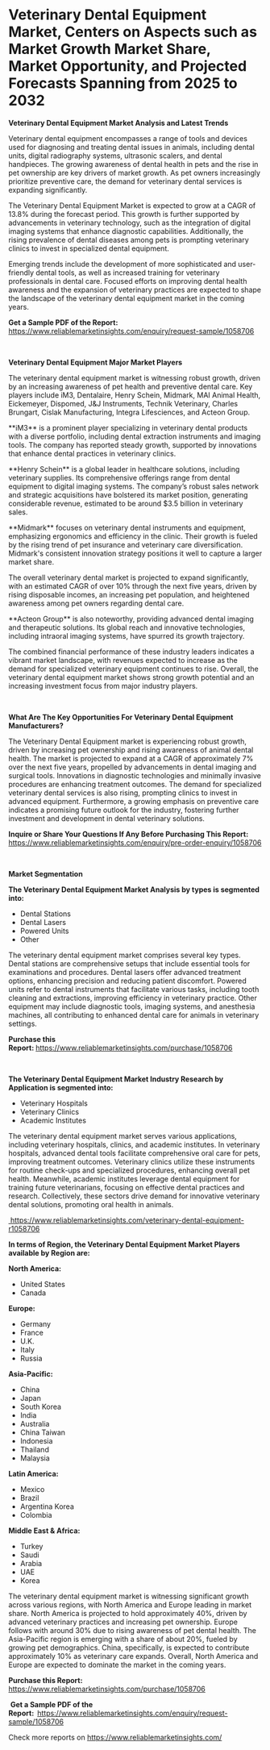 <p><h1>Veterinary Dental Equipment Market, Centers on Aspects such as Market Growth Market Share, Market Opportunity, and Projected Forecasts Spanning from 2025 to 2032</h1></p><p><strong>Veterinary Dental Equipment Market Analysis and Latest Trends</strong></p>
<p><p>Veterinary dental equipment encompasses a range of tools and devices used for diagnosing and treating dental issues in animals, including dental units, digital radiography systems, ultrasonic scalers, and dental handpieces. The growing awareness of dental health in pets and the rise in pet ownership are key drivers of market growth. As pet owners increasingly prioritize preventive care, the demand for veterinary dental services is expanding significantly. </p><p>The Veterinary Dental Equipment Market is expected to grow at a CAGR of 13.8% during the forecast period. This growth is further supported by advancements in veterinary technology, such as the integration of digital imaging systems that enhance diagnostic capabilities. Additionally, the rising prevalence of dental diseases among pets is prompting veterinary clinics to invest in specialized dental equipment. </p><p>Emerging trends include the development of more sophisticated and user-friendly dental tools, as well as increased training for veterinary professionals in dental care. Focused efforts on improving dental health awareness and the expansion of veterinary practices are expected to shape the landscape of the veterinary dental equipment market in the coming years.</p></p>
<p><strong>Get a Sample PDF of the Report:&nbsp;</strong> <a href="https://www.reliablemarketinsights.com/enquiry/request-sample/1058706?utm_campaign=3257&utm_medium=2&utm_source=Github&utm_content=ia&utm_term=08042025&utm_id=veterinary-dental-equipment">https://www.reliablemarketinsights.com/enquiry/request-sample/1058706</a></p>
<p>&nbsp;</p>
<p><strong>Veterinary Dental Equipment Major Market Players</strong></p>
<p><p>The veterinary dental equipment market is witnessing robust growth, driven by an increasing awareness of pet health and preventive dental care. Key players include iM3, Dentalaire, Henry Schein, Midmark, MAI Animal Health, Eickemeyer, Dispomed, J&J Instruments, Technik Veterinary, Charles Brungart, Cislak Manufacturing, Integra Lifesciences, and Acteon Group.</p><p>**iM3** is a prominent player specializing in veterinary dental products with a diverse portfolio, including dental extraction instruments and imaging tools. The company has reported steady growth, supported by innovations that enhance dental practices in veterinary clinics.</p><p>**Henry Schein** is a global leader in healthcare solutions, including veterinary supplies. Its comprehensive offerings range from dental equipment to digital imaging systems. The company’s robust sales network and strategic acquisitions have bolstered its market position, generating considerable revenue, estimated to be around $3.5 billion in veterinary sales.</p><p>**Midmark** focuses on veterinary dental instruments and equipment, emphasizing ergonomics and efficiency in the clinic. Their growth is fueled by the rising trend of pet insurance and veterinary care diversification. Midmark's consistent innovation strategy positions it well to capture a larger market share.</p><p>The overall veterinary dental market is projected to expand significantly, with an estimated CAGR of over 10% through the next five years, driven by rising disposable incomes, an increasing pet population, and heightened awareness among pet owners regarding dental care.</p><p>**Acteon Group** is also noteworthy, providing advanced dental imaging and therapeutic solutions. Its global reach and innovative technologies, including intraoral imaging systems, have spurred its growth trajectory.</p><p>The combined financial performance of these industry leaders indicates a vibrant market landscape, with revenues expected to increase as the demand for specialized veterinary equipment continues to rise. Overall, the veterinary dental equipment market shows strong growth potential and an increasing investment focus from major industry players.</p></p>
<p>&nbsp;</p>
<p><strong>What Are The Key Opportunities For Veterinary Dental Equipment Manufacturers?</strong></p>
<p><p>The Veterinary Dental Equipment market is experiencing robust growth, driven by increasing pet ownership and rising awareness of animal dental health. The market is projected to expand at a CAGR of approximately 7% over the next five years, propelled by advancements in dental imaging and surgical tools. Innovations in diagnostic technologies and minimally invasive procedures are enhancing treatment outcomes. The demand for specialized veterinary dental services is also rising, prompting clinics to invest in advanced equipment. Furthermore, a growing emphasis on preventive care indicates a promising future outlook for the industry, fostering further investment and development in dental veterinary solutions.</p></p>
<p><strong>Inquire or Share Your Questions If Any Before Purchasing This Report:</strong> <a href="https://www.reliablemarketinsights.com/enquiry/pre-order-enquiry/1058706?utm_campaign=3257&utm_medium=2&utm_source=Github&utm_content=ia&utm_term=08042025&utm_id=veterinary-dental-equipment">https://www.reliablemarketinsights.com/enquiry/pre-order-enquiry/1058706</a></p>
<p>&nbsp;</p>
<p><strong>Market Segmentation</strong></p>
<p><strong>The Veterinary Dental Equipment Market Analysis by types is segmented into:</strong></p>
<p><ul><li>Dental Stations</li><li>Dental Lasers</li><li>Powered Units</li><li>Other</li></ul></p>
<p><p>The veterinary dental equipment market comprises several key types. Dental stations are comprehensive setups that include essential tools for examinations and procedures. Dental lasers offer advanced treatment options, enhancing precision and reducing patient discomfort. Powered units refer to dental instruments that facilitate various tasks, including tooth cleaning and extractions, improving efficiency in veterinary practice. Other equipment may include diagnostic tools, imaging systems, and anesthesia machines, all contributing to enhanced dental care for animals in veterinary settings.</p></p>
<p><strong>Purchase this Report:&nbsp;</strong><a href="https://www.reliablemarketinsights.com/purchase/1058706?utm_campaign=3257&utm_medium=2&utm_source=Github&utm_content=ia&utm_term=08042025&utm_id=veterinary-dental-equipment">https://www.reliablemarketinsights.com/purchase/1058706</a></p>
<p>&nbsp;</p>
<p><strong>The Veterinary Dental Equipment Market Industry Research by Application is segmented into:</strong></p>
<p><ul><li>Veterinary Hospitals</li><li>Veterinary Clinics</li><li>Academic Institutes</li></ul></p>
<p><p>The veterinary dental equipment market serves various applications, including veterinary hospitals, clinics, and academic institutes. In veterinary hospitals, advanced dental tools facilitate comprehensive oral care for pets, improving treatment outcomes. Veterinary clinics utilize these instruments for routine check-ups and specialized procedures, enhancing overall pet health. Meanwhile, academic institutes leverage dental equipment for training future veterinarians, focusing on effective dental practices and research. Collectively, these sectors drive demand for innovative veterinary dental solutions, promoting oral health in animals.</p></p>
<p><a href="https://www.reliablemarketinsights.com/veterinary-dental-equipment-r1058706?utm_campaign=3257&utm_medium=2&utm_source=Github&utm_content=ia&utm_term=08042025&utm_id=veterinary-dental-equipment">&nbsp;https://www.reliablemarketinsights.com/veterinary-dental-equipment-r1058706</a></p>
<p><strong>In terms of Region, the Veterinary Dental Equipment Market Players available by Region are:</strong></p>
<p>
    <p> <strong> North America: </strong>
        <ul>
            <li>United States</li>
            <li>Canada</li>
        </ul>
        </p> 
    <p> <strong> Europe: </strong>
        <ul>
            <li>Germany</li>
            <li>France</li>
            <li>U.K.</li>
            <li>Italy</li>
            <li>Russia</li>
        </ul>
        </p> 
    <p> <strong> Asia-Pacific: </strong>
        <ul>
            <li>China</li>
            <li>Japan</li>
            <li>South Korea</li>
            <li>India</li>
            <li>Australia</li>
            <li>China Taiwan</li>
            <li>Indonesia</li>
            <li>Thailand</li>
            <li>Malaysia</li>
        </ul>
        </p> 
    <p> <strong> Latin America: </strong>
        <ul>
            <li>Mexico</li>
            <li>Brazil</li>
            <li>Argentina Korea</li>
            <li>Colombia</li>
        </ul>
        </p> 
    <p> <strong> Middle East & Africa: </strong>
        <ul>
            <li>Turkey</li>
            <li>Saudi</li>
            <li>Arabia</li>
            <li>UAE</li>
            <li>Korea</li>
        </ul>
    </p>
    </p>
<p><p>The veterinary dental equipment market is witnessing significant growth across various regions, with North America and Europe leading in market share. North America is projected to hold approximately 40%, driven by advanced veterinary practices and increasing pet ownership. Europe follows with around 30% due to rising awareness of pet dental health. The Asia-Pacific region is emerging with a share of about 20%, fueled by growing pet demographics. China, specifically, is expected to contribute approximately 10% as veterinary care expands. Overall, North America and Europe are expected to dominate the market in the coming years.</p></p>
<p><strong>Purchase this Report: </strong><a href="https://www.reliablemarketinsights.com/purchase/1058706?utm_campaign=3257&utm_medium=2&utm_source=Github&utm_content=ia&utm_term=08042025&utm_id=veterinary-dental-equipment">https://www.reliablemarketinsights.com/purchase/1058706</a></p>
<p>&nbsp;<strong>Get a Sample PDF of the Report:&nbsp;&nbsp;</strong><a href="https://www.reliablemarketinsights.com/enquiry/request-sample/1058706?utm_campaign=3257&utm_medium=2&utm_source=Github&utm_content=ia&utm_term=08042025&utm_id=veterinary-dental-equipment">https://www.reliablemarketinsights.com/enquiry/request-sample/1058706</a></p>
<p><strong></strong></p>
<p>Check more reports on <a href="https://www.reliablemarketinsights.com/?utm_campaign=3257&utm_medium=2&utm_source=Github&utm_content=ia&utm_term=08042025&utm_id=veterinary-dental-equipment">https://www.reliablemarketinsights.com/</a></p>